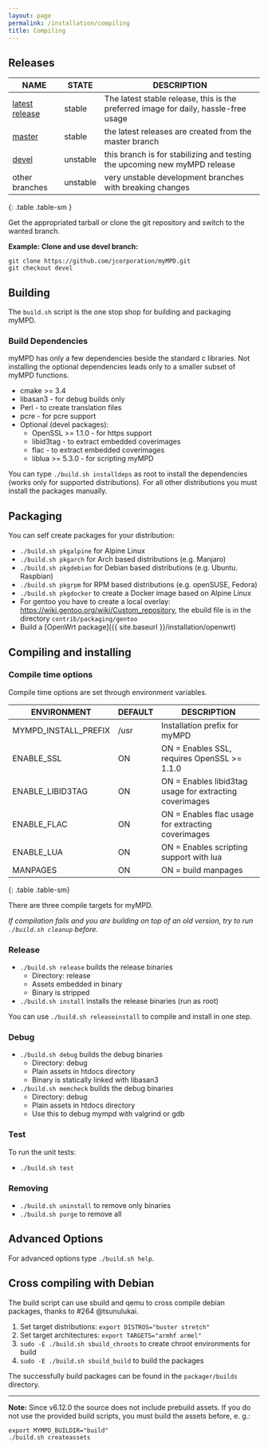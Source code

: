 ```yaml
---
layout: page
permalink: /installation/compiling
title: Compiling
---
```


## Releases

| NAME | STATE | DESCRIPTION |
|-|-|-|
| [latest release](https://github.com/jcorporation/myMPD/releases/latest) | stable | The latest stable release, this is the preferred image for daily, hassle-free usage |
| [master](https://github.com/jcorporation/myMPD/tree/master) | stable | the latest releases are created from the master branch |
| [devel](https://github.com/jcorporation/myMPD/tree/devel) | unstable | this branch is for stabilizing and testing the upcoming new myMPD release |
| other branches | unstable | very unstable development branches with breaking changes |
{: .table .table-sm }

Get the appropriated tarball or clone the git repository and switch to the wanted branch.

**Example: Clone and use devel branch:**
```
git clone https://github.com/jcorporation/myMPD.git
git checkout devel
```

## Building

The `build.sh` script is the one stop shop for building and packaging myMPD.

### Build Dependencies

myMPD has only a few dependencies beside the standard c libraries. Not installing the optional dependencies leads only to a smaller subset of myMPD functions.
- cmake >= 3.4
- libasan3 - for debug builds only
- Perl - to create translation files
- pcre - for pcre support
- Optional (devel packages): 
  - OpenSSL >= 1.1.0 - for https support
  - libid3tag - to extract embedded coverimages
  - flac - to extract embedded coverimages
  - liblua >= 5.3.0 - for scripting myMPD

You can type `./build.sh installdeps` as root to install the dependencies (works only for supported distributions). For all other distributions you must install the packages manually.

## Packaging

You can self create packages for your distribution:
- `./build.sh pkgalpine` for Alpine Linux
- `./build.sh pkgarch` for Arch based distributions (e.g. Manjaro)
- `./build.sh pkgdebian` for Debian based distributions (e.g. Ubuntu. Raspbian)
- `./build.sh pkgrpm` for RPM based distributions (e.g. openSUSE, Fedora)
- `./build.sh pkgdocker` to create a Docker image based on Alpine Linux
- For gentoo you have to create a local overlay: https://wiki.gentoo.org/wiki/Custom_repository, the ebuild file is in the directory `contrib/packaging/gentoo`
- Build a [OpenWrt package]({{ site.baseurl }}/installation/openwrt)

## Compiling and installing

### Compile time options

Compile time options are set through environment variables.

| ENVIRONMENT | DEFAULT | DESCRIPTION |
|-|-|-|
| MYMPD_INSTALL_PREFIX | /usr | Installation prefix for myMPD |
| ENABLE_SSL | ON | ON = Enables SSL, requires OpenSSL >= 1.1.0 |
| ENABLE_LIBID3TAG | ON | ON = Enables libid3tag usage for extracting coverimages |
| ENABLE_FLAC | ON | ON = Enables flac usage for extracting coverimages |
| ENABLE_LUA | ON | ON =  Enables scripting support with lua |
| MANPAGES | ON | ON = build manpages |
{: .table .table-sm}

There are three compile targets for myMPD.

_If compilation fails and you are building on top of an old version, try to run `./build.sh cleanup` before._

### Release 

- `./build.sh release` builds the release binaries
  - Directory: release
  - Assets embedded in binary
  - Binary is stripped
- `./build.sh install` installs the release binaries (run as root)

You can use `./build.sh releaseinstall` to compile and install in one step.

### Debug

- `./build.sh debug` builds the debug binaries
  - Directory: debug
  - Plain assets in htdocs directory
  - Binary is statically linked with libasan3
- `./build.sh memcheck` builds the debug binaries
  - Directory: debug
  - Plain assets in htdocs directory
  - Use this to debug mympd with valgrind or gdb

### Test

To run the unit tests:

- `./build.sh test`

### Removing

- `./build.sh uninstall` to remove only binaries
- `./build.sh purge` to remove all

## Advanced Options

For advanced options type ``./build.sh help``.

## Cross compiling with Debian

The build script can use sbuild and qemu to cross compile debian packages, thanks to #264 @tsunulukai.

1. Set target distributions: `export DISTROS="buster stretch"`
2. Set target architectures: `export TARGETS="armhf armel"`
3. `sudo -E ./build.sh sbuild_chroots` to create chroot environments for build
4. `sudo -E ./build.sh sbuild_build` to build the packages

The successfully build packages can be found in the `packager/builds` directory.

***

**Note:** Since v6.12.0 the source does not include prebuild assets. If you do not use the provided build scripts, you must build the assets before, e. g.:

```
export MYMPD_BUILDIR="build"
./build.sh createassets
```
